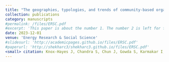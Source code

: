 ```yaml
---
title: "The geographies, typologies, and trends of community-based organizations for solar energy in the United States."
collection: publications
category: manuscripts
#permalink: /files/ERSC.pdf
#excerpt: 'This paper is about the number 1. The number 2 is left for future work.'
date: 2023-12-01
venue: 'Energy Research & Social Science'
#slidesurl: 'http://academicpages.github.io/files/ERSC.pdf'
#paperurl: 'http://shekharc3/shekharc3.github.io/files/ERSC.pdf'
<small> citation: Knox-Hayes J, Chandra S, Chun J, Gowda S, Karmakar I, Winer R. The geographies, typologies, and trends of community-based organizations for solar energy in the United States. Energy Research & Social Science. 2023 December; 106:103311 <small>. Available from: https://linkinghub.elsevier.com/retrieve/pii/S2214629623003717 DOI: 10.1016/j.erss.2023.103311
---
```

